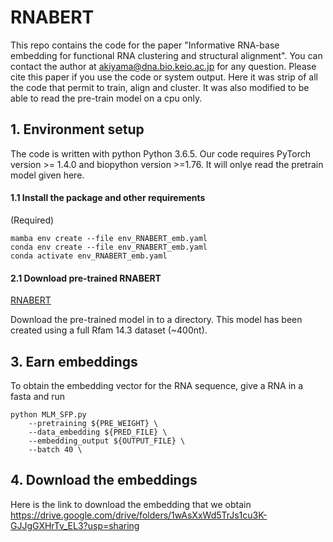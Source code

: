 # RNABERT
This repo contains the code for the paper "Informative RNA-base embedding for functional RNA clustering and structural alignment". You can contact the author at akiyama@dna.bio.keio.ac.jp for any question. Please cite this paper if you use the code or system output. 
Here it was strip of all the code that permit to train, align and cluster. It was also modified to be able to read the pre-train model on a cpu only.

## 1. Environment setup

The code is written with python Python 3.6.5. Our code requires PyTorch version >= 1.4.0 and biopython version >=1.76. It will onlye read the pretrain model given here.


#### 1.1 Install the package and other requirements

(Required)

```
mamba env create --file env_RNABERT_emb.yaml
conda env create --file env_RNABERT_emb.yaml
conda activate env_RNABERT_emb.yaml
```

#### 2.1 Download pre-trained RNABERT

[RNABERT](https://drive.google.com/file/d/1sT6jlv9vrpX0npKmnbFeOqZ1JZDrZTQ2/view?usp=sharing)

Download the pre-trained model in to a directory. 
This model has been created using a full Rfam 14.3 dataset (~400nt). 

## 3. Earn embeddings

To obtain the embedding vector for the RNA sequence, give a RNA in a fasta and run 

```
python MLM_SFP.py 
    --pretraining ${PRE_WEIGHT} \
    --data_embedding ${PRED_FILE} \
    --embedding_output ${OUTPUT_FILE} \
    --batch 40 \
```
## 4. Download the embeddings

Here is the link to download the embedding that we obtain
https://drive.google.com/drive/folders/1wAsXxWd5TrJs1cu3K-GJJgGXHrTv_EL3?usp=sharing
